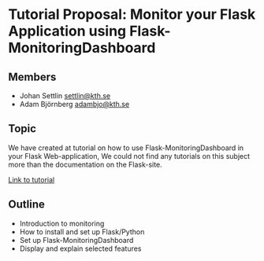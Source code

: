 # Tutorial Proposal: Monitor your Flask Application using Flask-MonitoringDashboard

## Members
- Johan Settlin settlin@kth.se
- Adam Björnberg adambjo@kth.se

## Topic
We have created at tutorial on how to use Flask-MonitoringDashboard in your Flask Web-application,
We could not find any tutorials on this subject more than the documentation on the Flask-site. 

[Link to tutorial](https://medium.com/flask-monitoringdashboard-turtorial/monitor-your-flask-web-application-automatically-with-flask-monitoring-dashboard-d8990676ce83?source=friends_link&sk=2355f8e22eebd8fb97eef343120efcce)

## Outline
- Introduction to monitoring
- How to install and set up Flask/Python
- Set up Flask-MonitoringDashboard
- Display and explain selected features
